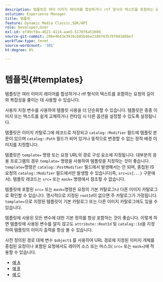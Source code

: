 ```yaml
---
description: 템플릿은 여러 이미지 레이어를 합성하거나 rtf 형식의 텍스트를 포함하는 요청의 길이와 복잡성을 줄이는 데 사용할 수 있습니다.
solution: Experience Manager
title: 템플릿
feature: Dynamic Media Classic,SDK/API
role: Developer,User
exl-id: ef49cf8a-4621-4114-aae5-5178f6a5160d
source-git-commit: 206e4643e3926cb85b4be2189743578f88180be7
workflow-type: tm+mt
source-wordcount: '301'
ht-degree: 0%

---
```


# 템플릿{#templates}

템플릿은 여러 이미지 레이어를 합성하거나 rtf 형식의 텍스트를 포함하는 요청의 길이와 복잡성을 줄이는 데 사용할 수 있습니다.

사용자 지정 변수를 사용하여 템플릿 사용을 더 단순화할 수 있습니다. 템플릿은 종종 이미지 또는 텍스트를 쉽게 교체하거나 런타임 시 다른 옵션을 설정할 수 있도록 설정됩니다.

템플릿은 이미지 카탈로그에 레코드로 저장되고 `catalog::Modifier` 필드에 템플릿 본문이 있으며 `catalog::Path` 필드가 비어 있거나 동적으로 변경할 수 없는 정적 배경 이미지를 지정합니다.

템플릿은 `template=` 명령 또는 요청 URL의 경로 구성 요소에 지정됩니다. 대부분의 응용 프로그램의 경우 `template=` 명령을 사용하여 템플릿을 지정하는 것이 좋습니다. `template=`명령은 `catalog::PostModifier` 필드에서 발생해서는 안 되며, 중첩된 IS 요청의 `catalog::Modifier` 필드에서만 발생할 수 있습니다(즉, `src=is{...}` 구문에서). 템플릿 레코드는 `src=` 또는 `mask=` 명령에서 참조할 수 없습니다.

템플릿에 포함된 `src=` 또는 `mask=`명령은 요청의 기본 카탈로그나 다른 이미지 카탈로그로 확인할 수 있습니다. 명시적으로 지정된 `rootId`이 없으면 주 카탈로그가 가정됩니다. `template=`으로 지정된 템플릿이 기본 카탈로그 또는 다른 이미지 카탈로그에도 있을 수 있습니다.

템플릿에 사용된 모든 변수에 대한 기본 정의를 항상 포함하는 것이 좋습니다. 이렇게 하면 템플릿에 사용된 변수를 알지 않고도 `attribute::RootId` 및 `catalog::Id`을 지정하여 템플릿의 이미지 출력을 항상 볼 수 있습니다.

사전 정의된 경로 대체 변수 `$object$` 를 사용하여 URL 경로에 지정된 이미지 개체를 중첩된 요청이나 포함된 요청에서도 레이어 소스 또는 마스크( `src=` 또는 `mask=`)에 적용할 수 있습니다.

* [예 A](r-example-a.md)
* [예 B](r-example-b.md)
* [예 C](r-example-c.md)
